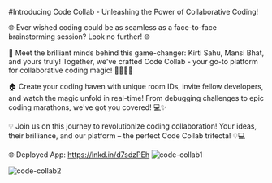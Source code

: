 #Introducing Code Collab - Unleashing the Power of Collaborative Coding! 

🌐 Ever wished coding could be as seamless as a face-to-face brainstorming session? Look no further! 🌐

👥 Meet the brilliant minds behind this game-changer: Kirti Sahu, Mansi Bhat, and yours truly! Together, we've crafted Code Collab - your go-to platform for collaborative coding magic! 👩‍💻👨‍💻

🏠 Create your coding haven with unique room IDs, invite fellow developers, and watch the magic unfold in real-time! From debugging challenges to epic coding marathons, we've got you covered! 💻✨

💡 Join us on this journey to revolutionize coding collaboration! Your ideas, their brilliance, and our platform – the perfect Code Collab trifecta! 💡💻

🌐 Deployed App: https://lnkd.in/d7sdzPEh
![code-collab1](https://github.com/Canzova/Code-Collab2/assets/129614588/31b5441e-0bc0-4b6d-ada0-ce1921371047)



![code-collab2](https://github.com/Canzova/Code-Collab2/assets/129614588/ab924ffe-543a-4dcd-a1cf-7afd8fe5e7c6)
